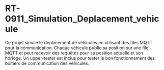 # RT-0911_Simulation_Deplacement_vehicule
Ce projet simule le déplacement de véhicules en utilisant des files MQTT pour la communication. Chaque véhicule publie sa position sur une file MQTT et peut recevoir des requêtes pour sa position actuelle et son horloge. Un upper-tester est inclus pour tester le bon fonctionnement des boitiers de communication des véhicules.
